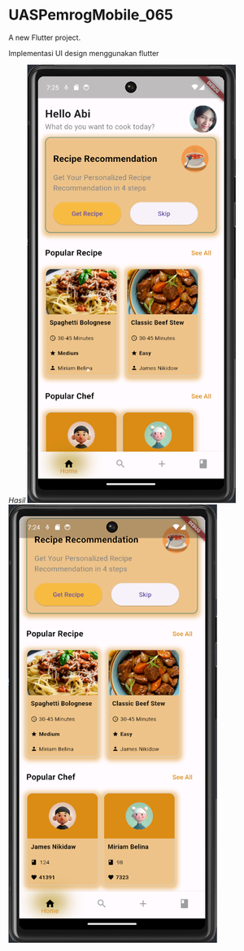 # UASPemrogMobile_065

A new Flutter project.

Implementasi UI design menggunakan flutter

*Hasil*
![A POS application](src/hasil.png)
![A POS application](src/hasil2.png)
